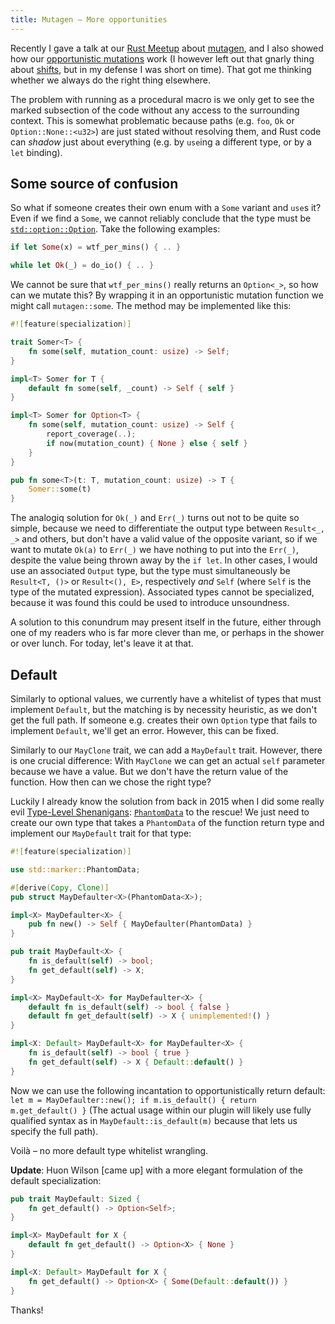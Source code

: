 ```yaml
---
title: Mutagen – More opportunities
---
```


Recently I gave a talk at our [Rust Meetup] about [mutagen], and I also showed
how our [opportunistic mutations] work (I however left out that gnarly thing
about [shifts], but in my defense I was short on time). That got me thinking
whether we always do the right thing elsewhere.

The problem with running as a procedural macro is we only get to see the marked
subsection of the code without any access to the surrounding context. This is
somewhat problematic because paths (e.g. `foo`, `Ok` or `Option::None::<u32>`)
are just stated without resolving them, and Rust code can *shadow* just about
everything (e.g. by `use`ing a different type, or by a `let` binding).

## Some source of confusion

So what if someone creates their own enum with a `Some` variant and `use`s it?
Even if we find a `Some`, we cannot reliably conclude that the type must be
[`std::option::Option`]. Take the following examples:

```rust
if let Some(x) = wtf_per_mins() { .. }

while let Ok(_) = do_io() { .. }
```

We cannot be sure that `wtf_per_mins()` really returns an `Option<_>`, so how
can we mutate this? By wrapping it in an opportunistic mutation function we
might call `mutagen::some`. The method may be implemented like this:

```rust
#![feature(specialization)]

trait Somer<T> {
    fn some(self, mutation_count: usize) -> Self;
}

impl<T> Somer for T {
    default fn some(self, _count) -> Self { self }
}

impl<T> Somer for Option<T> {
    fn some(self, mutation_count: usize) -> Self {
        report_coverage(..);
        if now(mutation_count) { None } else { self }
    }
}

pub fn some<T>(t: T, mutation_count: usize) -> T {
    Somer::some(t)
}
```

The analogiq solution for `Ok(_)` and `Err(_)` turns out not to be quite so
simple, because we need to differentiate the output type between `Result<_, _>`
and others, but don't have a valid value of the opposite variant, so if we want
to mutate `Ok(a)` to `Err(_)` we have nothing to put into the `Err(_)`, despite
the value being thrown away by the `if let`. In other cases, I would use an
associated `Output` type, but the type must simultaneously be `Result<T, ()>`
or `Result<(), E>`, respectively *and* `Self` (where `Self` is the type of the
mutated expression). Associated types cannot be specialized, because it was
found this could be used to introduce unsoundness.

A solution to this conundrum may present itself in the future, either through
one of my readers who is far more clever than me, or perhaps in the shower or
over lunch. For today, let's leave it at that.

## Default

Similarly to optional values, we currently have a whitelist of types that must
implement `Default`, but the matching is by necessity heuristic, as we don't
get the full path. If someone e.g. creates their own `Option` type that fails
to implement `Default`, we'll get an error. However, this can be fixed.

Similarly to our `MayClone` trait, we can add a `MayDefault` trait. However,
there is one crucial difference: With `MayClone` we can get an actual `self`
parameter because we have a value. But we don't have the return value of the
function. How then can we chose the right type?

Luckily I already know the solution from back in 2015 when I did some really
evil [Type-Level Shenanigans]: [`PhantomData`] to the rescue! We just need to
create our own type that takes a `PhantomData` of the function return type and
implement our `MayDefault` trait for that type:

```rust
#![feature(specialization)]

use std::marker::PhantomData;

#[derive(Copy, Clone)]
pub struct MayDefaulter<X>(PhantomData<X>);

impl<X> MayDefaulter<X> {
    pub fn new() -> Self { MayDefaulter(PhantomData) }
}

pub trait MayDefault<X> {
    fn is_default(self) -> bool;
    fn get_default(self) -> X;
}

impl<X> MayDefault<X> for MayDefaulter<X> {
    default fn is_default(self) -> bool { false }
    default fn get_default(self) -> X { unimplemented!() }
}

impl<X: Default> MayDefault<X> for MayDefaulter<X> {
    fn is_default(self) -> bool { true }
    fn get_default(self) -> X { Default::default() }
}
```

Now we can use the following incantation to opportunistically return default:
`let m = MayDefaulter::new(); if m.is_default() { return m.get_default() }`
(The actual usage within our plugin will likely use fully qualified syntax as
in `MayDefault::is_default(m)` because that lets us specify the full path).

Voilà – no more default type whitelist wrangling.

**Update**: Huon Wilson [came up] with a more elegant formulation of the
default specialization:

```rust
pub trait MayDefault: Sized {
    fn get_default() -> Option<Self>;
}

impl<X> MayDefault for X {
    default fn get_default() -> Option<X> { None }
}

impl<X: Default> MayDefault for X {
    fn get_default() -> Option<X> { Some(Default::default()) }
}
```

Thanks!

[Rust Meetup]: https://www.meetup.com/Rust-Rhein-Main
[mutagen]: https://github.com/llogiq/mutagen
[opportunistic mutations]: https://llogiq.github.io/2018/03/03/opportune.html
[shifts]: https://llogiq.github.io/2018/04/11/shift.html
[`std::option::Option`]: https://doc.rust-lang.org/std/option/enum.Option.html
[Type-Level Shenanigans]: https://llogiq.github.io/2015/12/12/types.html
[`PhantomData`]: https://doc.rust-lang.org/std/marker/struct.PhantomData.html

